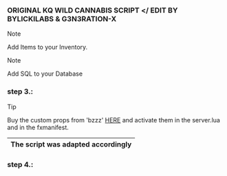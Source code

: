 ### ORIGINAL KQ WILD CANNABIS SCRIPT </ EDIT BY BYLICKILABS & G3N3RATION-X

> [!NOTE]
> Add Items to your Inventory.

> [!NOTE]
> Add SQL to your Database

### step 3.:
> [!TIP]
> Buy the custom props from 'bzzz' <a href="https://bzzz.tebex.io/package/5954200"> HERE</a> and activate them in the server.lua and in the fxmanifest.

|The script was adapted accordingly|
|---|

### step 4.:

